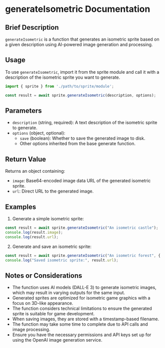 # generateIsometric Documentation

## Brief Description
`generateIsometric` is a function that generates an isometric sprite based on a given description using AI-powered image generation and processing.

## Usage
To use `generateIsometric`, import it from the sprite module and call it with a description of the isometric sprite you want to generate.

```javascript
import { sprite } from './path/to/sprite/module';

const result = await sprite.generateIsometric(description, options);
```

## Parameters
- `description` (string, required): A text description of the isometric sprite to generate.
- `options` (object, optional):
  - `save` (boolean): Whether to save the generated image to disk.
  - Other options inherited from the base generate function.

## Return Value
Returns an object containing:
- `image`: Base64-encoded image data URL of the generated isometric sprite.
- `url`: Direct URL to the generated image.

## Examples

1. Generate a simple isometric sprite:
```javascript
const result = await sprite.generateIsometric("An isometric castle");
console.log(result.image);
console.log(result.url);
```

2. Generate and save an isometric sprite:
```javascript
const result = await sprite.generateIsometric("An isometric forest", { save: true });
console.log("Saved isometric sprite:", result.url);
```

## Notes or Considerations
- The function uses AI models (DALL-E 3) to generate isometric images, which may result in varying outputs for the same input.
- Generated sprites are optimized for isometric game graphics with a focus on 3D-like appearance.
- The function considers technical limitations to ensure the generated sprite is suitable for game development.
- When saving images, they are stored with a timestamp-based filename.
- The function may take some time to complete due to API calls and image processing.
- Ensure you have the necessary permissions and API keys set up for using the OpenAI image generation service.
